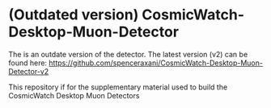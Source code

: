# (Outdated version) CosmicWatch-Desktop-Muon-Detector
The is an outdate version of the detector.
The latest version (v2) can be found here:
https://github.com/spenceraxani/CosmicWatch-Desktop-Muon-Detector-v2

This repository if for the supplementary material used to build the CosmicWatch Desktop Muon Detectors
